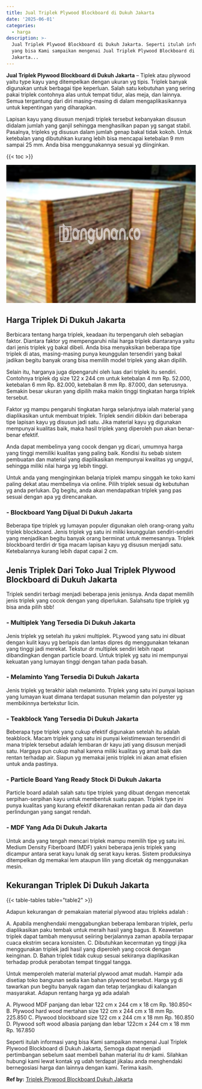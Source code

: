 ```yaml
---
title: Jual Triplek Plywood Blockboard di Dukuh Jakarta
date: '2025-06-01'
categories:
  - harga
description: >-
  Jual Triplek Plywood Blockboard di Dukuh Jakarta. Seperti itulah informasi
  yang bisa Kami sampaikan mengenai Jual Triplek Plywood Blockboard di Dukuh
  Jakarta...
---
```


**Jual Triplek Plywood Blockboard di Dukuh Jakarta** – Tiplek atau plywood yaitu type kayu yang ditempelkan dengan ukuran yg tipis. Triplek banyak digunakan untuk berbagai tipe keperluan. Salah satu kebutuhan yang sering pakai triplek contohnya alas untuk tempat tidur, alas meja, dan lainnya. Semua tergantung dari diri masing-masing di dalam mengaplikasikannya untuk kepentingan yang diharapkan.

Lapisan kayu yang disusun menjadi triplek tersebut kebanyakan disusun didalam jumlah yang ganjil sehingga menghasilkan papan yg sangat stabil. Pasalnya, tripleks yg disusun dalam jumlah genap bakal tidak kokoh. Untuk ketebalan yang dibutuhkan kurang lebih bisa mencapai ketebalan 9 mm sampai 25 mm. Anda bisa menggunakannya sesuai yg diinginkan.

{{< toc >}}

![Jual Triplek Plywood Blockboard di Dukuh Jakarta](/images/jual-triplek-murah-23.png)

## Harga Triplek Di Dukuh Jakarta

Berbicara tentang harga triplek, keadaan itu terpengaruh oleh sebagian faktor. Diantara faktor yg mempengaruhi nilai harga triplek diantaranya yaitu dari jenis triplek yg bakal dibeli. Anda bisa menyaksikan beberapa tipe triplek di atas, masing-masing punya keunggulan tersendiri yang bakal jadikan begitu banyak orang bisa memilih model triplek yang akan dipilih.

Selain itu, harganya juga dipengaruhi oleh luas dari triplek itu sendiri. Contohnya triplek dg size 122 x 244 cm untuk ketebalan 4 mm Rp. 52.000, ketebalan 6 mm Rp. 82.000, ketebalan 8 mm Rp. 87.000, dan seterusnya. Semakin besar ukuran yang dipilih maka makin tinggi tingkatan harga triplek tersebut.

Faktor yg mampu pengaruhi tingkatan harga selanjutnya ialah material yang diaplikasikan untuk membuat triplek. Triplek sendiri dibikin dari beberapa tipe lapisan kayu yg disusun jadi satu. Jika material kayu yg digunakan mempunyai kualitas baik, maka hasil triplek yang diperoleh pun akan benar-benar efektif.

Anda dapat membelinya yang cocok dengan yg dicari, umumnya harga yang tinggi memiliki kualitas yang paling baik. Kondisi itu sebab sistem pembuatan dan material yang diaplikasikan mempunyai kwalitas yg unggul, sehingga miliki nilai harga yg lebih tinggi.

Untuk anda yang menginginkan belanja triplek mampu singgah ke toko kami paling dekat atau membelinya via online. Pilih triplek sesuai dg kebutuhan yg anda perlukan. Dg begitu, anda akan mendapatkan triplek yang pas sesuai dengan apa yg direncanakan.

### \- Blockboard Yang Dijual Di Dukuh Jakarta

Beberapa tipe triplek yg lumayan populer digunakan oleh orang-orang yaitu triplek blockboard. Jenis triplek yg satu ini miliki keunggulan sendiri-sendiri yang menjadikan begitu banyak orang berminat untuk memesannya. Triplek blockboard terdiri dr tiga macam lapisan kayu yg disusun menjadi satu. Ketebalannya kurang lebih dapat capai 2 cm.

## Jenis Triplek Dari Toko Jual Triplek Plywood Blockboard di Dukuh Jakarta

Triplek sendiri terbagi menjadi beberapa jenis jenisnya. Anda dapat memilih jenis triplek yang cocok dengan yang diperlukan. Salahsatu tipe triplek yg bisa anda pilih sbb!

### \- Multiplek Yang Tersedia Di Dukuh Jakarta

Jenis triplek yg setelah itu yakni multiplek. PLywood yang satu ini dibuat dengan kulit kayu yg berlapis dan lantas dipres dg menggunakan tekanan yang tinggi jadi merekat. Tekstur dr multiplek sendiri lebih rapat dibandingkan dengan particle board. Untuk triplek yg satu ini mempunyai kekuatan yang lumayan tinggi dengan tahan pada basah.

### \- Melaminto Yang Tersedia Di Dukuh Jakarta

Jenis triplek yg terakhir ialah melaminto. Triplek yang satu ini punyai lapisan yang lumayan kuat dimana terdapat susunan melamin dan polyester yg membikinnya bertekstur licin.

### \- Teakblock Yang Tersedia Di Dukuh Jakarta

Beberapa type triplek yang cukup efektif digunakan setelah itu adalah teakblock. Macam triplek yang satu ini punyai keistimewaan tersendiri di mana triplek tersebut adalah lembaran dr kayu jati yang disusun menjadi satu. Hargaya pun cukup mahal karena miliki kualitas yg amat baik dan rentan terhadap air. Siapun yg memakai jenis triplek ini akan amat efisien untuk anda pastinya.

### \- Particle Board Yang Ready Stock Di Dukuh Jakarta

Particle board adalah salah satu tipe triplek yang dibuat dengan mencetak serpihan-serpihan kayu untuk membentuk suatu papan. Triplek type ini punya kualitas yang kurang efektif dikarenakan rentan pada air dan daya perlindungan yang sangat rendah.

### \- MDF Yang Ada Di Dukuh Jakarta

Untuk anda yang tengah mencari triplek mampu memilih tipe yg satu ini. Medium Density Fiberboard (MDF) yakni beberapa jenis triplek yang dicampur antara serat kayu lunak dg serat kayu keras. Sistem produksinya ditempelkan dg memakai lem ataupun lilin yang dicetak dg menggunakan mesin.

## Kekurangan Triplek Di Dukuh Jakarta

{{< table-tables table="table2" >}}

Adapun kekurangan dr pemakaian material plywood atau tripleks adalah :

A. Apabila menghendaki menggabungkan beberapa lembaran triplek, perlu diaplikasikan paku tembak untuk meraih hasil yang bagus. B. Keawetan triplek dapat tambah menyusut seiiring berjalannya zaman apabila terpapar cuaca ekstrim secara konsisten. C. Dibutuhkan kecermatan yg tinggi jika menggunakan triplek jadi hasil yang diperoleh yang cocok dengan keinginan. D. Bahan triplek tidak cukup sesuai sekiranya diaplikasikan terhadap produk perabotan tempat tinggal tangga.

Untuk memperoleh material material plywood amat mudah. Hampir ada disetiap toko bangunan sedia kan bahan plywood tersebut. Harga yg di tawarkan pun begitu banyak ragam dan tetap terjangkau di kalangan masyarakat. Adapun rentang harga yg ada adalah

A. Plywood MDF panjang dan lebar 122 cm x 244 cm x 18 cm Rp. 180.850< B. Plywood hard wood mertahan size 122 cm x 244 cm x 18 mm Rp. 225.850 C. Plywood blockboard size 122 cm x 244 cm x 18 mm Rp. 160.850 D. Plywood soft wood albasia panjang dan lebar 122cm x 244 cm x 18 mm Rp. 167.850

Seperti itulah informasi yang bisa Kami sampaikan mengenai Jual Triplek Plywood Blockboard di Dukuh Jakarta, Semoga dapat menjadi pertimbangan sebelum saat membeli bahan material itu dr kami. Silahkan hubungi kami lewat kontak yg udah terdapat jikalau anda menghendaki bernegosiasi harga dan lainnya dengan kami. Terima kasih.

**Ref by:** [Triplek Plywood Blockboard Dukuh Jakarta](https://id.wikipedia.org/wiki/Triplek)
